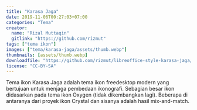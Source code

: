 ```yaml
---
title: "Karasa Jaga"
date: 2019-11-06T00:27:03+07:00
categories: "Tema"
creator: 
  name: "Rizal Muttaqin"
  gitlink: "https://github.com/rizmut"
tags: ["tema ikon"]
images: ["tema/karasa-jaga/assets/thumb.webp"]
thumbnails: [assets/thumb.webp]
downloadfile: "https://github.com/rizmut/libreoffice-style-karasa-jaga/raw/master/build/Karasa_Jaga-IconSet/iconsets/images_karasa_jaga.zip"
license: "CC-BY-SA"
---
```


Tema ikon Karasa Jaga adalah tema ikon freedesktop modern yang bertujuan untuk menjaga pembedaan ikonografi. Sebagian besar ikon didasarkan pada tema ikon Oxygen (tidak dikembangkan lagi).<!--more--> Beberapa di antaranya dari proyek ikon Crystal dan sisanya adalah hasil mix-and-match.
<!--silakan edit bagian nama, gitlink, thumbnail, link dowload, lisensi jika diperlukan, serta deskripsi-->
